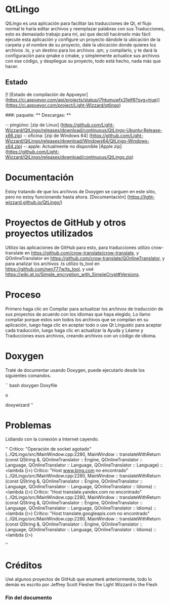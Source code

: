 # QtLingo

QtLingo es una aplicación para facilitar las traducciones de Qt,
el flujo normal le haría editar archivos y reemplazar palabras con sus Traducciones,
esto es demasiado trabajo para mí,
así que decidí hacérselo más fácil
ejecute esta aplicación y configure un proyecto dándole la ubicación de la carpeta y el nombre de su proyecto,
dale la ubicación donde quieres los archivos .ts,
y un destino para los archivos .qm,
y compilarlo,
y te dará la configuración para qmake o cmake,
y simplemente actualice sus archivos con ese código,
y despliegue su proyecto,
todo está hecho, nada más que hacer.

## Estado

[! [Estado de compilación de Appveyor] (https://ci.appveyor.com/api/projects/status/j7htumuwfx31elf6?svg=true)] (https://ci.appveyor.com/project/Light-Wizzard/qtlingo)

###: paquete: ** Descargas: **

 -: pingüino: [zip de Linux] (https://github.com/Light-Wizzard/QtLingo/releases/download/continuous/QtLingo-Ubuntu-Release-x86.zip)
 -: oficina: [zip de Windows 64] (https://github.com/Light-Wizzard/QtLingo/releases/download/Windows64/QtLingo-Windows-x64.zip)
 -: apple: Actualmente no disponible [Apple zip] (https://github.com/Light-Wizzard/QtLingo/releases/download/continuous/QtLingo.zip)

# Documentación

Estoy tratando de que los archivos de Doxygen se carguen en este sitio, pero no estoy funcionando hasta ahora.
[Documentación] (https://light-wizzard.github.io/QtLingo/)

# Proyectos de GitHub y otros proyectos utilizados

Utilizo las aplicaciones de GitHub para esto,
para traducciones utilizo crow-translate en https://github.com/crow-translate/crow-translate,
y QOnlineTranslator en https://github.com/crow-translate/QOnlineTranslator,
y para analizar los archivos .ts utilizo ts_tool en https://github.com/nen777w/ts_tool,
y usé https://wiki.qt.io/Simple_encryption_with_SimpleCrypt#Versions.

# Proceso

Primero haga clic en Compilar para actualizar los archivos de traducción de sus proyectos de acuerdo con los idiomas que haya elegido,
Lo llamo compilar porque estos son todos los archivos que se compilan en su aplicación,
luego haga clic en aceptar todo o use Qt Lingustic para aceptar cada traducción,
luego haga clic en actualizar la Ayuda y Léame y Traducciones esos archivos,
creando archivos con un código de idioma.

# Doxygen

Traté de documentar usando Doxygen, puede ejecutarlo desde los siguientes comandos.

`` bash
doxygen Doxyfile

o

doxywizard
''

# Problemas

Lidiando con la conexión a Internet cayendo.

''
Crítico: "Operación de socket agotado" (../QtLingo/src/MainWindow.cpp:2280, MainWindow :: translateWithReturn (const QString &, QOnlineTranslator :: Engine, QOnlineTranslator :: Language, QOnlineTranslator :: Language, QOnlineTranslator :: Language) :: <lambda ()>)
Crítico: "Host www.bing.com no encontrado" (../QtLingo/src/MainWindow.cpp:2280, MainWindow :: translateWithReturn (const QString &, QOnlineTranslator :: Engine, QOnlineTranslator :: Language, QOnlineTranslator :: Language, QOnlineTranslator :: Idioma) :: <lambda ()>)
Crítico: "Host translate.yandex.com no encontrado" (../QtLingo/src/MainWindow.cpp:2280, MainWindow :: translateWithReturn (const QString &, QOnlineTranslator :: Engine, QOnlineTranslator :: Language, QOnlineTranslator :: Language, QOnlineTranslator :: Idioma) :: <lambda ()>)
Crítico: "Host translate.googleapis.com no encontrado" (../QtLingo/src/MainWindow.cpp:2280, MainWindow :: translateWithReturn (const QString &, QOnlineTranslator :: Engine, QOnlineTranslator :: Language, QOnlineTranslator :: Language, QOnlineTranslator :: Idioma) :: <lambda ()>)

''

# Créditos

Usé algunos proyectos de GitHub que enumeré anteriormente, todo lo demás es
escrito por Jeffrey Scott Flesher the Light Wizzard in the Flesh

### Fin del documento